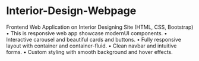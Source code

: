 # Interior-Design-Webpage
Frontend Web Application on Interior Designing Site (HTML, CSS, Bootstrap)
• This is responsive web app showcase modernUI components.
• Interactive carousel and beautiful cards and buttons.
• Fully responsive layout with container and container-fluid.
• Clean navbar and intuitive forms.
• Custom styling with smooth background and hover effects.
